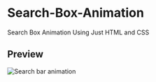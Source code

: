 # Search-Box-Animation
Search Box Animation Using Just HTML and CSS

## Preview
![Search bar animation](https://user-images.githubusercontent.com/59678435/192699174-aad4a28c-c4ef-4e24-8f44-257e64846407.png)
